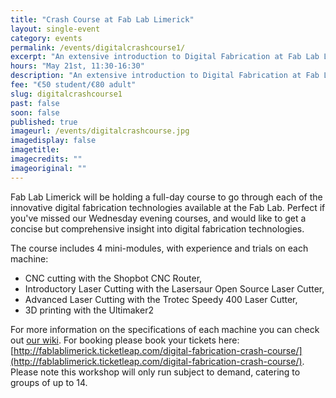 ```yaml
---
title: "Crash Course at Fab Lab Limerick"
layout: single-event
category: events
permalink: /events/digitalcrashcourse1/
excerpt: "An extensive introduction to Digital Fabrication at Fab Lab Limerick - teaching Laser Cutting, CNC Cutting and 3D Printing"
hours: "May 21st, 11:30-16:30"
description: "An extensive introduction to Digital Fabrication at Fab Lab Limerick - teaching Laser Cutting, CNC Cutting and 3D Printing"
fee: "€50 student/€80 adult"
slug: digitalcrashcourse1
past: false
soon: false
published: true
imageurl: /events/digitalcrashcourse.jpg
imagedisplay: false
imagetitle: 
imagecredits: ""
imageoriginal: ""
---
```


Fab Lab Limerick will be holding a full-day course to go through each of the innovative digital fabrication technologies available at the Fab Lab. Perfect if you've missed our Wednesday evening courses, and would like to get a concise but comprehensive insight into digital fabrication technologies.

The course includes 4 mini-modules, with experience and trials on each machine:
* CNC cutting with the Shopbot CNC Router,
* Introductory Laser Cutting with the Lasersaur Open Source Laser Cutter,
* Advanced Laser Cutting with the Trotec Speedy 400 Laser Cutter,
* 3D printing with the Ultimaker2

For more information on the specifications of each machine you can check out [our wiki](https://github.com/FabLabLimerick/fablablimerick.github.io/wiki). For booking please book your tickets here: [http://fablablimerick.ticketleap.com/digital-fabrication-crash-course/](http://fablablimerick.ticketleap.com/digital-fabrication-crash-course/). Please note this workshop will only run subject to demand, catering to groups of up to 14.

